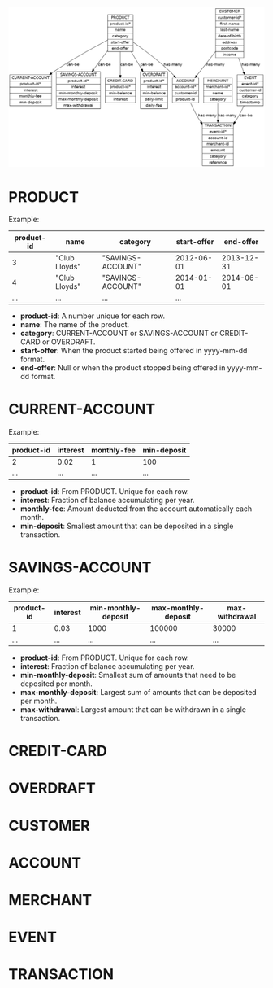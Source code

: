 ![schema](schema.dot.png)

# PRODUCT
Example:

|product-id|name|category|start-offer|end-offer|
|----------|----|--------|-----------|---------|
|3|"Club Lloyds"|"SAVINGS-ACCOUNT"|2012-06-01|2013-12-31|
|4|"Club Lloyds"|"SAVINGS-ACCOUNT"|2014-01-01|2014-06-01|
|...|...|...|...|

- **product-id**: A number unique for each row.
- **name**: The name of the product.
- **category**: CURRENT-ACCOUNT or SAVINGS-ACCOUNT or CREDIT-CARD or OVERDRAFT.
- **start-offer**: When the product started being offered in yyyy-mm-dd format.
- **end-offer**: Null or when the product stopped being offered in yyyy-mm-dd format.

# CURRENT-ACCOUNT
Example:

|product-id|interest|monthly-fee|min-deposit|
|----------|--------|-----------|-----------|
|2|0.02|1|100|
|...|...|...|...|

- **product-id**: From PRODUCT. Unique for each row.
- **interest**: Fraction of balance accumulating per year.
- **monthly-fee**: Amount deducted from the account automatically each month.
- **min-deposit**: Smallest amount that can be deposited in a single transaction.

# SAVINGS-ACCOUNT
Example:

|product-id|interest|min-monthly-deposit|max-monthly-deposit|max-withdrawal|
|----------|--------|-------------------|-------------------|--------------|
|1|0.03|1000|100000|30000|
|...|...|...|...|...|

- **product-id**: From PRODUCT. Unique for each row.
- **interest**: Fraction of balance accumulating per year.
- **min-monthly-deposit**: Smallest sum of amounts that need to be deposited per month.
- **max-monthly-deposit**: Largest sum of amounts that can be deposited per month.
- **max-withdrawal**: Largest amount that can be withdrawn in a single transaction.

# CREDIT-CARD

# OVERDRAFT

# CUSTOMER

# ACCOUNT

# MERCHANT

# EVENT

# TRANSACTION